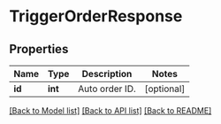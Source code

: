 # TriggerOrderResponse

## Properties
Name | Type | Description | Notes
------------ | ------------- | ------------- | -------------
**id** | **int** | Auto order ID. | [optional] 

[[Back to Model list]](../README.md#documentation-for-models) [[Back to API list]](../README.md#documentation-for-api-endpoints) [[Back to README]](../README.md)


